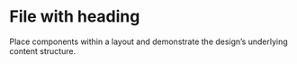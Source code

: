 # File with heading

Place components within a layout and demonstrate the design’s underlying content structure.
